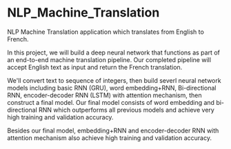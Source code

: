 # NLP_Machine_Translation
NLP Machine Translation application which translates from English to French.

In this project, we will build a deep neural network that functions as part of an end-to-end machine translation pipeline. Our completed pipeline will accept English text as input and return the French translation.

We'll convert text to sequence of integers, then build severl neural network models including basic RNN (GRU), word embedding+RNN, Bi-directional RNN, encoder-decoder RNN (LSTM) with attention mechanism, then construct a final model. Our final model consists of word embedding and bi-directional RNN which outperforms all previous models and achieve very high training and validation accuracy.

Besides our final model, embedding+RNN and encoder-decoder RNN with attention mechanism also achieve high training and validation accuracy.
